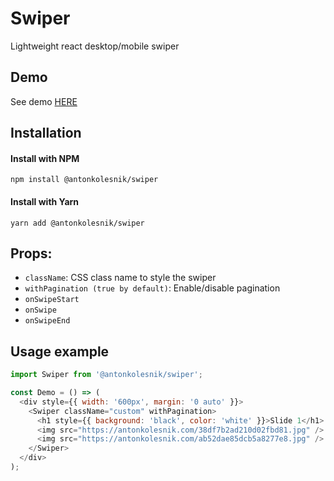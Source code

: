 # Swiper
Lightweight react desktop/mobile swiper

## Demo
See demo [HERE](https://antonkolesnik.com/swiper/)

## Installation

#### Install with NPM
```
npm install @antonkolesnik/swiper
```
#### Install with Yarn
```
yarn add @antonkolesnik/swiper
```

## Props:
* `className`: CSS class name to style the swiper
* `withPagination (true by default)`: Enable/disable pagination
* `onSwipeStart`
* `onSwipe`
* `onSwipeEnd`

## Usage example

```js
import Swiper from '@antonkolesnik/swiper';

const Demo = () => (
  <div style={{ width: '600px', margin: '0 auto' }}>
    <Swiper className="custom" withPagination>
      <h1 style={{ background: 'black', color: 'white' }}>Slide 1</h1>
      <img src="https://antonkolesnik.com/38df7b2ad210d02fbd81.jpg" />
      <img src="https://antonkolesnik.com/ab52dae85dcb5a8277e8.jpg" />
    </Swiper>
  </div>
);
```